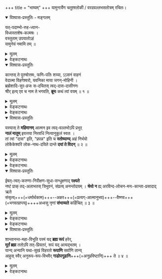 +++
title = "भाष्यम्"
+++
यामुनार्येण चतुश्श्लोकी / वरदवल्लभसतोत्रम् रचितः। 

<details open><summary>विश्वास-प्रस्तुतिः - मङ्गलम्</summary>

यत्-पदाम्भो-रुह-ध्यान-  
विध्वस्ताशेष-कल्मषः ।  
वस्तुताम् उपयातोऽहं  
यामुनेयं नमामि तम् ॥
</details>

<details><summary>मूलम्</summary>

यत्पदाम्भोरुहध्यानविध्वस्ताशेषकल्मषः ।  
वस्तुतामुपयातोऽहं यामुनेयं नमामि तम् ॥
</details>


<details><summary>वेङ्कटनाथः</summary>
॥ चतुश्श्लोकीभाष्यम् ॥

स्वशेषाशेषार्थो निरवधिकनिर्बाधमहिमा फलानां दाता यः फलमपि च शारीरकमितः ।  
श्रियं तत्सध्रीचीं तदुपसदनत्रासशमनीमभिष्टौति स्तुत्यामवितथमतिर्यामुनमुनिः ॥ १ ॥


अत्र समन्वयाविरोधसाधनफलविषयशारीरकचतुरध्यायीसमधिगतस्य भगवतः सर्वप्रकाराभिमतानुरूपसह(धर्मचारिणी)धर्मिणीविशिष्टतयाऽपि सर्वाधिकत्वं “कश्श्रीश्श्रियः (स्तोत्ररत्ने – १२)” इत्युक्तकैमुतिकन्यायकाकुगर्भया चतुश्श्लोक्या प्रकाशयन् प्रथमं श्रियः प्रतिपिपादयिषितानां विभूतिद्वयशेषित्वादीनां स्थापकमाह -
</details>


<details open><summary>विश्वास-प्रस्तुतिः</summary>

कान्तस् ते पुरुषोत्तमः, फणि-पतिः शय्या, ऽऽसनं वाहनं  
वेदात्मा विहगेश्वरो, यवनिका माया जगन्-मोहिनी ।  
ब्रह्मेशादि-सुर-व्रजः स-दयितस् त्वद्-दास-दासीगणः  
श्रीर् इत्य् एव च नाम ते भगवति, **ब्रूमः** कथं त्वां वयम् ॥ १ ॥
</details>

<details><summary>मूलम्</summary>

कान्तस्ते पुरुषोत्तमः फणिपतिः शय्याऽऽसनं वाहनं वेदात्मा विहगेश्वरो यवनिका माया जगन्मोहिनी ।  
ब्रह्मेशादिसुरव्रजः सदयितस्त्वद्दासदासीगणः श्रीरित्येव च नाम ते भगवति ब्रूमः कथं त्वां वयम् ॥ १ ॥
</details>


<details><summary>वेङ्कटनाथः</summary>

कान्तस्त इति । कान्तः - प्रियः, अनुरूपपतिरित्यर्थः । ते - सर्वमङ्गलास्पदत्वेन प्रमाणसिद्धायाः । एतत्पदद्वयाभिप्रेतं व्यञ्जितं गद्ये “देवदेवदिव्यमहिषीम् (शरणागतिगद्ये)” इति । “द्वाविमौ पुरुषौ लोके (गीता १५.१६)” इत्यादिभिस्स्वेनैव निरुक्तेन परत्वव्यञ्जकेन समाख्याविशेषेण लक्ष्मीकान्तं विशिनष्टि - पुरुषोत्तम इति । अत्र पञ्चम्यादिविभक्तित्रयेऽपि समासश्शब्दवित्समतः । अनेन हिरण्यगर्भादीनामपि भगवदपेक्षयाऽधमत्वव्यञ्जनात् तत्पत्नीभ्यः पुरुषोत्तमपत्न्या उत्तमत्वं सूचितम् । अवतारेऽपि ह्यसौ “नारीणामुत्तमा (रामायणे बाल. १.२७)” इत्युच्यते । एवमस्याः पतिसंबन्धेन प्रकर्ष उक्तः ।
अथ पत्युरिव विभूतिसंबन्धेनापि प्रकर्षं वदन् नित्यसूरिपरिबृढानामपि एतदुपकरणत्वमुदाहरति – फणिपतिः शय्येति । अत्र फणिपति-शब्देन सुरभिसुकुमारशीतलविशालोन्नतत्वादिरूपाः पर्यङ्कगुणा व्यज्यन्ते । तत्प्रभावश्च, “कल्पान्ते यस्य वक्त्रेभ्यो विषानलशिखोज्ज्वलः । सङ्कर्षणात्मको रुद्रो निष्क्रम्यात्ति जगत्त्रयम् ॥ स बिभ्रच्छेखरीभूतमशेषं क्षितिमण्डलम् । आस्ते पातालमूलस्थः शेषोऽशेषसुरार्चितः ॥ तस्य वीर्यं प्रभावं च स्वरूपं रूपमेव च । न हि वर्णयितुं शक्यं ज्ञातुं वा त्रिदशैरपि ॥ (वि. पु. २.५.१९-२१) इत्यादिषु प्रसिद्धः । स्तोत्रे च “तया सहासीनमनन्तभोगिनि (३९)” इत्यादौ । आसन-शब्द इह काकाक्षिन्यायादुभयतो योज्यः । उक्तं ह्याद्ये पुराणे तन्नामसहस्रे, “भोगप्रिया भोगवती भोगीन्द्रशयनासना (लक्ष्मीसहस्रनामस्तोत्रे १२० श्लो.)” इति, “अजिता कर्षणी नीतिर्गरुडा गरुडासना (लक्ष्मीसहस्रनामस्तोत्रे १०० श्लो.)” इति च ।
“वहेयं यज्ञं प्रविशेयं वेदान्” इति सौपर्णश्रुति (ऋग्वेदखिल-सौपर्णाध्याये ३०.१०) विवक्षितं वेदाभिमानिदेवताधिष्ठातृत्वमभिप्रेत्याह - वेदात्मा विहगेश्वर इति । वेदाधिष्ठातृतया वेदानामात्मा; यद्वा, तद्विशिष्टत्वेन तत्समानाधिकरणतया वेद आत्मा यस्येति विग्रहः । “सुपर्णोऽसि गरुत्मान् (तैत्तिरीयसंहिता ४-१-४२)” इत्यादिष्वप्यस्य वेदात्मत्वं ग्राह्यम् । एवं सर्ववेदाभिमानितया सर्वज्ञत्वमप्यस्य सूच्यते । बलादिगुणजातमपि अमृता(प)हरणादिषु प्रसिद्धम् । यद्यपि विहगेश्वर-शब्दः “सत्यः सुपर्णो गरुडस्तार्क्ष्यस्तु विहगेश्वरः” इति श्रीसात्वतादिषु प्राणादिपञ्चकाधिपतित्वेनावस्थितस्य गरुडस्य व्यूहविशेषमभिधत्ते, तथाप्यत्र विशेषकाभावाद्गरुत्मन्मात्रविषयः । फणिपतिविहगेश्वरयोरुपादानमिह मिथो विरुद्धजातीयैरप्यविरोधेन युगपत् सेव्यत्वं सूचयति । कैमुत्यादन्येषां नित्यानां मुक्तानामप्येतत्परिजनपरिच्छदभावेनावस्यानं ख्याप्यते, तेषामप्येतदाज्ञाकरत्वमुक्तं श्रीवकुण्ठगद्ये “शेषशेषाशनादिसर्वपरिजनम्” इत्यादिना । एवं सर्वस्या अपि नित्यविभूतेस्तच्छेषत्वं तात्पर्यतः प्रदर्शितम् ।
अथ लीलाविभूतौ अचिदंशस्य प्रथमं तच्छेषतामाह यवनिका माया जगन्मोहिनीति । अत्र यवनिका-शब्दाभिप्रेतं गद्ये “भगवत्स्वरूपतिरोधानकरीम् (शरणागतिगद्ये)” इति विवृतम् । एतद्ग्रन्थद्वयतात्पर्येण दिव्यदम्पत्योरनाश्रितापेक्षया त्रिगुणतिरस्करण्या तिरोधेयत्वं फलितम् । माया-शब्दोऽयम् “मायां तु प्रकृतिं विद्यात् (श्वेताश्वतरोपनिषत् ४-१०)” इति प्रकृतिविषयतया श्वेताश्वतरैरधीतः । स च विचित्रसृष्ट्युपकरणतया प्रकृतेराश्चर्यमयत्वं व्यञ्जयति । जगन्मोहिनीत्यनेन जीवपरमात्मादिषु विपरीतधीहेतुत्वं शब्दादिगुणपरिणतिशबलितस्वविषयभोग्यताबुद्धिजनकत्वं च विवक्षितम् ।
ईदृशप्रकृतिमोहितानां कर्मवश्यानां संर्वेषामपि विष्णुपत्नीशेषत्वमुत्कृष्टमुखेन कैमुत्यन्यायादुपलक्षयति – ब्रह्मेशादिसुरव्रजः सदयितस्त्वद्दासदासीगण इति । प्रकर्षनिदर्शनादीश्वरत्वशङ्कास्पदयोः “एतौ द्वौ विबुधश्रेष्ठौ (भार. शान्ति. ३५०-१०)” इत्याद्युक्तयोर्ब्रह्मेशयोरप्यग्नीन्द्रादिभिरैकराश्यसूचनाय व्ररजगण-शब्दौ । सदयित इत्युपादानेऽप्यौचित्यात् दासी-शब्दस्तत्पत्न्यंशेऽन्वेतव्यः ।
उक्तार्थे श्रुत्यादीनि प्रमाणानि तिष्ठन्तु, असाधारणसमाख्यैवालमिति ख्यापयति - श्रीरित्येव च नाम त इति । “श्रयन्तीं श्रीयमाणां च शृण्वतीं शृणतीमपि (अहिर्बुधन्यसंहिता २१.८)” “शृणाति निखिलं दोषं शॄणाति च गुणैर्जगत् । श्रीयते चाखिलैर्नित्यं श्रयते च परं पदम् ॥ (अहि. सं. ५१.६२)” इत्यादिनिरुक्तिरिहाभिप्रेता । “निस्सङ्कल्पा निराश्रया (लक्ष्मीसहस्रनामस्तोत्रे १८ श्लो.)” इति नाम तु “श्रयते च परं पदम्” इत्याद्यविरोधेन नेयम् “अकलङ्काऽमृताधारा (लक्ष्मीसहस्रनामस्तोत्रे १७ श्लो.)” इति पूर्वोक्तानुसाराच्च । अमृतो हि परमात्मा, तदाधारा चेयम् । अत एव हि सोऽपि श्रीनिवासः, श्रीधर इति च समाख्यायते । उक्तं च श्रीसात्वते - “यतोऽहमाश्रयश्चास्या मूर्तिर्मम तदात्मिका” इति । यन्निवेशात् सर्वत्र प्राशस्त्यधीः, सैव हि ते समाख्येत्येवकाराभिप्रायः । निर्दोषमङ्गलगुणाकरत्वज्ञापनाय भगवतीत्युक्तिः । ईदृशातिशयशालिन्याः श्रियो यथावत् स्तोतुमशक्यतामाह - ब्रूमः कथं त्वामिति ॥ त्वाम् - उक्तप्रक्रियया विष्णुपत्नीत्वेन तदितरसर्वशेषित्वेन तदुचितनामधेयादियोगेन च प्रसिद्धाम् “न ते वर्णयितुं शक्ता गुणान् जिह्वाऽपि वेधसः (वि. पु. १.९.१३३)” इति चतुर्मुखेनापि स्तोतुमशक्यतयोक्तां चेति भावः । वयं - परिमितज्ञानशक्तयः । “ब्रह्माद्यास्सकला देवा मुनयश्च तपोधनाः । त्वां स्तोतुमपि नेशानास्त्वत्प्रसादलवं विना ॥” इति वचनानुसारेण ब्रह्मादीनां स्वस्य चात्राविशेषव्यञ्जनाय बहुवचनम् । कथं ब्रूमः – कार्त्स्न्येन त्वद्वर्णनमशक्यं, परिच्छिद्य वर्णनं त्वनुचितमिति भावः ।
ये पुनराहुः - श्रीर्नाम भगवतः सर्वकर्तुरधिष्ठेया प्रकृतिरिति, ये च तस्य सत्ताऽहन्ताप्रभाशक्तिविद्येच्छाभोक्तृतादिरूपेयम्, शास्त्रेषु तथातथा व्यपदेशदर्शनादित्याहुः; तेषां तत्रतत्रैव शास्त्रे निर्बाधेन चेतनत्वव्यपदेशेन निरासः । अत्राप्ययमर्थः ते त्वामिति युष्मच्छब्देन, संबोधनेन च श्रियश्चेतनत्वमुपस्थापयता सूचितः । सत्तादिशब्दास्त्वस्यां भगवदन्तरङ्गविशेषणत्वाद्यभिप्रायाः । प्रकृतेरन्यत्वं तु ते यवनिकेत्यनेनापि दर्शितम् । न चास्याः प्रकृतिशब्दोपात्ततामात्रेण त्रिगुणद्रव्यतादात्म्यम्, “वासुदेवः परा प्रकृतिः (पाञ्चरात्राधिकरणभाष्ये)”, “प्रकृतिश्च प्रतिज्ञादृष्टान्तानुपरोधात् (ब्र. सू. १.४.२३)” इत्युक्ते भगवत्यपि प्रसङ्गात् । “जगदुत्पादिका शक्तिस्तव प्रकृतिरिष्यते । सैव नामसहस्रैस्तु लक्ष्मीः श्रीरिति कीर्त्यते ॥”, “मूलप्रकृतिरीशानी (लक्ष्मीसहस्रनामस्तोत्रे ६६ श्लो.)”, “प्रकृतेः पुरुषाच्चान्यस्तृतीयो नैव विद्यते” इत्यादीनि ब्रह्मवचनान्यपि लक्ष्मीनारायणयोः प्रकृतिपुरुषरूपविभक्तविभूतिविशेषाभि(मानित्वाभि)प्रायाणि । रहस्याम्नाये तु प्रकृतौ लक्ष्म्यां च विद्याशब्दः प्रयुक्त इत्येतावताऽपि न तयोस्स्वरूपैक्यम् । तत्र हि सत्त्वोन्मेषमुखेन विद्याहेतुतया प्रकृतौ विद्याशब्दः, लक्ष्म्यां तु विद्याप्रवर्तकत्वादिति विशेषः । ये तु सत्तादिविशिष्टो भगवानेव श्रीरिति वा, श्री(स्त्री)रूपनित्यविग्रहान्तरविशिष्टः स एवेयमिति वा, दैत्यमोहनभूमिकापरिग्रहन्यायेन स्वयमेव भोगार्थं परिगृहीतकादाचित्ककान्ताविग्रहः स एव श्रीरिति वा वदन्ति; तेऽपि तद्विषयनिर्बाधनित्यभिन्नचेतनत्वव्यपदेशकैस्तैस्तैरेव शास्त्रैः निराकृताः । “ह्रीश्च ते लक्ष्मीश्च पत्न्यौ (उत्तरनारायणानुवाके)” इति श्रुतिश्च पत्युः पत्न्याश्च स्वरूपभेदं स्वरसतो दर्शयति । न चात्रानन्यथासिद्धं बाधकमस्ति । इदमप्यत्र कान्तस्ते इति व्यधिकरणनिर्देशेन व्यञ्जितम् ।
ये च मन्यन्ते - भगवत एव स्वरूपैकदेशः पृथगहन्तया परस्परभोक्तृत्वाय सर्वदा परिगृहीतस्त्रीरूपः श्रीशब्दार्थः; तेन भेदाभेदव्यपदेशयोश्चेतनत्वस्य चाविरोध इति; तेऽपि ब्रह्मणः स्वरूपतो निरवयवत्वं प्रतिपादयद्भिः प्रमाणैर्निरस्ताः । “नरनारीमयो हरिः” इति ब्राह्मपुराणवचनेन तु हरेर्नारीमयत्वव्यपदेशः “ज्योत्स्नेव हिमदीधितेः (सन. सं.)” इति तत्रत्यदृष्टान्तानुसारेण प्रभाश्रयस्य प्रभामयत्वव्यपदेशवत् स्वरूपभेदाविरोधेन निर्वाह्यः ।
एतेन बीजादेरङ्कुरोपादानांशवद्विश्वोपादानस्य ब्रह्मणः कार्योपयुक्तस्वरूपैकदेश एव स्वभावतो वा परिणतिशक्त्या वा, उपाधिभेदेन वा भिन्नाहन्ताश्रयः श्रीरिति व्यपदिश्यत इति पक्षोऽपि प्रतिक्षिप्तः; ब्रह्मणः स्वरूपपरिणामादेश्च शारीरके निरस्तत्वात् ।
उपहितांशभेदपक्षस्तु विग्रहाद्युपाधौ सञ्चरति निरवयवे ब्रह्मस्वरूपे सरिज्जलादौ घटादिनेवोपाधिना कस्यचिदंशस्यान्यत्राकर्षणायोगात्, घटाकाशन्यायेन पूर्वपूर्वोपहितांशपरित्यागे तु तत्तदंशरूपस्य भोक्तुरभावादुत्तरोत्तरोपहितांशानां पूर्वपूर्वांशानुभूतभोगप्रतिसन्धानानुपपत्तेः भोक्तृसन्तत्येकतामात्रेण प्रतिसन्धाने सौगतमतोन्मज्जनेन स्थिरात्मपरित्यागप्रसङ्गाच्चात्यन्तानुपपन्नः ।
अवतारपरिणामोपाधिभिन्नांशवादिनो लक्ष्म्यादेर्नित्यदेहादिप्रमाणैश्च निरासिरे । एतदपि सर्वमत्र व्यधिकरणप्रयोगेनैव सूचितम् । “कीर्तिश्श्रीर्वाक्च नारीणाम् (गीता १०.३४)” इत्यादिसमानाधिकरणप्रयोगश्च पूर्वापरवत्स्वरूपभेदेऽपि संबन्धविशेषनिबन्धनः । “विष्णोश्श्रीरनपायिनी (वि. पु. १.८.१७) इत्यादिभिर्व्यधिकरणप्रयोगैश्च भेदस्सिद्धः ।
तर्ह्यग्र्यप्रायन्यायात् सहपठितनार्यन्तरवत् कर्मवश्यत्वं स्यात्, न स्यात्, वचनविरोधे न्यायस्यानवकाशात् । न चेदेवम् “आदित्यानामहं विष्णुः (गीता १०.२१)”, “वृष्णीनां वासुदेवोऽस्मि (गीता १०.३७)”, “अनन्तश्चास्मि नागानां वैनतेयश्च पक्षिणाम् (गीता १०-३०)” इत्यत्र कुतस्तथात्वनिस्तारः? निर्धारणादिति चेन्न । साजात्येऽपि वैषम्यमात्रेण तदुपपत्तेः । ईश्वरत्वानीश्वरत्वकर्मवश्यत्वाकर्मवश्यत्वादौ तु प्रमाणान्तरमेव शरणमिति । इदं चास्याः कर्मवश्यवैजात्यमिह ब्रह्मादिभ्योऽप्यधिकत्वोक्त्या प्रकाशितम् ।
नन्वर्धलक्ष्मीकविग्रहयोगः श्रीपतेः श्रियश्च विग्रहैक्यं स्वरूपैक्यं भेदाभेदं वा सूचयति । उक्तञ्च श्रीविष्णुवैभवाधिकारे – “त्वं यादृशोऽसि कमलामपि तादृशीं ते दारान् वदन्ति युवयोर्न तु भेदगन्धः । मायाविभक्तयुवतीतनुमेकमेव त्वां मातरं च पितरं च युवानमाहुः ॥” इति । तन्न; उभयेच्छया विग्रहमात्रस्यैकीकरणसंभवेनान्यथाप्युपपन्नतया विग्रहैक्यस्य श्रुत्यादिविरुद्धस्वरूपैक्यादिकल्पकत्वायोगात् । तथाप्येकेनैव परमात्मना यथाकथञ्चित् सर्वनिर्वाहे किमत्रात्मभेदस्वीकारेणेति चेन्न, कॢप्तौ वक्तव्यस्य श्रुतौ वक्तुमयुक्तत्वात् । उक्ता च श्रुतिः प्रागेव । तदनुगुणं च श्रीविष्णुस्मृतौ (९९.६) भूमिवाक्यम् “आक्रम्य सर्वां तु यथा त्रिलोकीं तिष्ठत्ययं देववरोऽसिताक्षि । तथा स्थिता त्वं वरदे तथापि” इत्यादिकम् । “नानयोर्विद्यते परम् (वि. पु. १.८.३५)” इत्यादिभिः पुराणवचनैः, “एकतत्त्वमिवोदितौ (अहिर्बुध्न्यसंहिता ३.२६)” इत्यादिभगवच्छास्त्रवचनैश्च स्वरूपैक्यमनयोरपास्तम् । लाघवतन्मात्रावलम्बने तु सर्वेषामप्यात्मनामैक्यं प्रसजेत् ।

आत्मभेदमनिच्छन्तो भाष्यादिषु निराकृताः । दिव्ययोस्त्विह दम्पत्योः मिथो भेदः प्रसाधितः ॥ २ ॥
सर्वेषामात्मनां यैस्तु भिन्नाभिन्नत्वमिष्यते । लक्ष्मीनारायणैक्योक्तिः तेषां, सद्भिरुपेक्ष्यते ॥ ३ ॥
यत्र क्वचिदभेदोक्तिर्यद्याप्तवचने भवेत् । “रामसुग्रीवयोरैक्यम् (रामा. सु. ३५.५१) इत्यादिवदिहास्तु सा ॥ ४ ॥
अत्र निर्विशेषचिन्मात्रब्रह्मस्वरूपतिरोधानानकरी मिथ्याभूता मायैव कल्पितरूपविशेषोपश्लिष्टब्रह्मप्रतिच्छदवती लक्ष्मीरित्युच्यते इति पक्षोऽपि तादृशब्रह्मतत्तिरोधानादिनिरासादेव निर्धूतः । इदमप्यत्र मायायाः प्रस्तुतदम्पतिव्यतिरिक्तजगन्मोहनत्वोक्त्या प्रख्यापितम् ।
ननु यवनिका बहिरन्तस्स्थितयोः दृष्टिप्रसरनिरोधेन मिथोऽवलोकनविरोधिनी लोके दृष्टा । अतः श्रियोऽपि यवनिका तथा स्यात् । मैवम्, तदधीनसर्वव्यापारया मायया तस्याः सर्वविषयसहजदृष्टिनिरोधायोगात् । क्षेत्रज्ञानामपि भगवन्मायया धीसङ्कोचस्य दुष्कृतोपाधिकत्वात् अकर्मवश्येषु नित्यमुक्तेश्वरेषु तत्प्रसङ्गाभावादिति ।
अस्तु तर्हि कर्मवश्यतादात्म्यात् कर्मफलान्वयः, ब्रह्मादीनां कर्मवश्यत्वं तावत् “युगकोटिसहस्राणि विष्णुमाराध्य पद्मभूः । पुनस्त्रैलोक्यधातृत्वं प्राप्तवानिति शुश्रुम ॥ (इतिहाससमुच्चये १३.८)” इत्यादिभिः प्रसिद्धम् । किं पुनस्तत्पत्नीनाम् । ताभिश्च तादात्म्यमस्यास्तत्रतत्र विशेषतस्तत्तत्सामानाधिकरण्येन व्यज्यते । गायत्रीकल्पेषु च सन्ध्यात्रये वर्णवाहनादिविशेषितं रूपत्रयमेकस्या एव देवतायाः प्रतिपाद्यते । उक्तं च कैश्चिल्लक्ष्मीस्तोत्रे -“गीर्देवतेति गरुडध्वजवल्लभेति” इत्यादिभिः । अतः कर्मवश्यतादात्म्याद् यवनिकारूपितमायातिरोहितज्ञानत्वमस्या उपपद्यत इति । तदसत् । विशेषतः सामानाधिकरण्यस्य “यद्यद्विभूतिमत् सत्त्वम् (गीता १०.४१)” इत्युक्तेन विभूत्यध्यायन्यायेन निर्वाहात् । तापनीयोपनिषदि, घृतसूक्ते च लक्ष्म्यास्तेते शब्दा अपि निरुक्तिविशेषैस्तत्तद्विभूतियोगेन वा नेतव्याः । गायत्रीकल्पानां तु लक्ष्मीविभूतिभूताया एव गायत्र्याख्यायाः देवतायाः सन्ध्याभेदेन वैष्णव्यादिसमाख्यानुगुणवाहनरूपादिपरिग्रहशक्त्या माहात्म्यवर्णने तात्पर्यं तत्र तत्र व्यक्तम् । तादृशाश्च वाहनादयोऽन्ये स्युः । न हि सारूप्यमात्रोग त एवैत इति निश्चयः, अनेकेषामेकजातीयवाहनादिदर्शनात् ।
द्रुहिणादिषु केषांचिदीश्वरव्यक्तिताभ्रमात् । तत्पत्नीष्वपि लक्ष्म्यंशवादः श्रुत्यादिबाधितः ॥ ५ ॥
एतदभिप्रायेण ह्यत्रोक्तम् - सदयितस्त्वद्दासदासीगण इति ।
अस्त्वेवं, तथापि स्त्र्यंशमात्रापेक्षयैव श्रियो विभूतिमत्त्वमस्तु, ब्राह्मवैष्णवादिपुराणेषु तथा दर्शनात् । अतः श्रीमत एव सर्वविभूतिशेषित्ममिति । अत्र ब्रूमः - “दासभूताः स्वतस्सर्वे ह्यात्मानः परमात्मनः (अहर्बुध्न्यसंहितायां मन्त्रराजपदस्तोत्रे १२ श्लो.)” इत्यादिभिः सर्वेषामात्मनां परमात्मदासत्वसिद्धेः “जायापत्योर्न विभागः (आप. धर्म. २.६.१५.१६)” इति न्यायात् पतिदासानां पत्नीदासत्वमवर्जनीयम् । नन्वेवं पत्न्या अपि पहिदासत्वे सहि, तां प्रति (पति)दासानां दासत्वमयुक्तं स्यात् । तन्न, लोके वेदे वा क्वचिदपि पत्न्याः पतिं प्रति दासत्वाभावात् । अत एता हि “यदा यदा हि कौसल्या दासीवच्च सखीव च (रामा. अयो. १२.६८)” इति दृष्टान्ततयोच्यते । “अहं शिष्या च दासी च भक्ता च तव माधव” इति (वाराहे) भूमिवचनमप्युपचारतो नेयम् । यद्यपि पत्नीनां पतिदासत्वं, तथाऽपि पतिदासान्तराणां तद्दासत्वमपि यथालोकं युज्यते । अस्ति च सर्वेषां भगवद्दासत्वेऽपि तत्तदुपाधिभिः मिथो दासत्वम् । इह त्वेकयैवेच्छया विभूतिद्वयस्य नित्यमुभयार्थतयोपात्तत्वाद् देवताद्वन्द्वहविर्न्यायेन ब्रह्मादीनामुभयशेषत्वं युक्तमेव । गद्यादिषु विभूतिमध्ये तस्याः पाठोऽपि पत्यपेक्षया पारार्थ्यमात्रसाम्यादुपपन्नः । आत्मान्तराणां सर्वेषां लक्ष्मीतत्पतिदासताम् । ‘मकारस्तु तयोर्दास’ इति केचिदधीयते ॥ ६ ॥
एवं सति भगवत्पत्न्यन्तरापेक्षया ब्रह्मादीनां दासत्वं भवतु वा मा वा, उक्तं तावदुपपन्नम् । अतः “पुन्नामा भगवान् हरिः । स्त्रीनाम्नी लक्ष्मीर्मैत्रेय (वि. पु. १.८.३५)”, “यो यो जगति पुम्भावः स विष्णुरिति निश्चयः । यो यस्तु नारीभावः स्यात् तत्र लक्ष्मीर्व्यवस्थिता ॥ (सनत्कुमारसंहिता) इत्याद्युक्तो विभूतिविभागस्तु लौकिकदम्पत्योर्यथोचितविनियोगानुगुणभूषणादिविभागवन्नित्येच्छानियमितविशेषाभिमानार्थ इत्यभिप्रायेण फणिपत्यादीनामप्यत्र लक्ष्मीशेषत्वोक्तिरिति ।
केचित्तु नानाविधवादिविप्रतिपत्तिमोहिताः सर्वथा दुर्निरूपं लक्ष्मीतत्त्वमिति मन्यन्ते । तेऽप्येवमिह निरूपणेन निर्धूताः । किञ्च सदसदनिर्वचनीयत्वादिरूपदुर्निरूपत्वं तत्तन्मतनिरासादेव निरस्तम् । येनकेनचिदाकारेण दुर्निरूपत्वं तु सर्वत्रापि संभवति, उपयुक्तांशनिरूपणस्यापि संप्रतिपन्नसाम्यान्नात्र विशेष इति ॥ १ ॥
</details>



<details><summary>वेङ्कटनाथः</summary>

1.2	अथ “कथं ब्रूम” इति स्तुत्यारम्भाक्षेपहेतुतयोदाहृतं स्तोतव्यगतमुत्कर्षं मुखान्तरण दृढीकुर्वन्नेव तदुपश्लिष्टं सौलभ्यविशेष(गुण)मनुसन्धाय स्तोतृगतदयनीयदशानिरूपणेन हेतुना स्तुत्यारम्भं समाधत्ते –
</details>


<details open><summary>विश्वास-प्रस्तुतिः</summary>

यस्यास् ते **महिमानम्** आत्मन इव त्वद्-वल्लभोऽपि प्रभुर्  
**नालं मातुम्** इयत्तया निरवधिं नित्यानुकूलं स्वतः ।  
तां त्वां "दास" इति, "प्रपन्न" इति च **स्तोष्याम्य्** अहं निर्भयो  
लोकैकेश्वरि लोक-नाथ-दयिते दान्ते **दयां ते विदन्** ॥ २ ॥
</details>

<details><summary>मूलम्</summary>

यस्यास्ते महिमानमात्मन इव त्वद्वल्लभोऽपि प्रभुर्नालं मातुमियत्तया निरवधिं नित्यानुकूलं स्वतः ।  
तां त्वां दास इति प्रपन्न इति च स्तोष्याम्यहं निर्भयो लोकैकेश्वरि लोकनाथदयिते दान्ते दयां ते विदन् ॥ २ ॥
</details>


<details><summary>वेङ्कटनाथः</summary>

यस्या इति । यस्या इत्येतावता पर्याप्तेऽप्यत्र त इत्यधिकोपादानं धर्मिग्राहकमानसिद्धासाधारणविशेषद्योतनार्थम् । महिमानं विभूतिद्वयशेषित्वरूपं निरतिशयानुकूलगुणयोगरूपं च । आत्मन इव - स्वस्येव । त्वद्वल्लभः - त्वत्प्रियतमः । प्रभुः - सर्वविषयज्ञानशक्त्यादिमान् । प्रभुरपीत्यन्वयः । अपिरनुक्तसमुच्चयार्थो वा, त्वं च त्वद्वल्लभश्चेत्यर्थः ॥ नालं मातुमियत्तया परिच्छिद्यानुसंधातुमसमर्थः । सर्वशक्तेः क्वचित् कथमसामर्थ्यम्? इत्यत्राह - निरवधिमिति । विषयस्यापरिच्छिन्नत्वात् तत्र सर्वज्ञस्य सर्वशक्तेरपि परिच्छिन्नत्वज्ञानाभावो न दोष इति भावः । यथोक्तं श्रीवत्साङ्कमिश्रैः - “देवि त्वन्महिमावधिर्न हरिणा नापि त्वया ज्ञायते यद्यप्येवमथापि नैव युवयोस्सर्वज्ञता हीयते (श्रीस्तवे १० श्लो.)” इति । ईदृशश्च महिमा वेदार्थसङ्ग्रहेऽप्युक्तः - “अनवधिकमहिमा महिषी” इति । विवृतश्च गद्यारम्भे “भगवन्नारायणे”त्यादिना । श्रद्धासूक्तमेधासूक्तादितिसूक्तवाक्सूक्तादिष्वेतद्विभूतिविशेषप्रतिपादकेषु, विशेषतः श्रीसूक्ते च विचित्रा एतन्महिमानस्तत्तद्भाष्यकारैः प्रपञ्चिताः प्रतिपत्तव्याः । अस्या महिम्नः प्राप्यान्तर्भावज्ञापनाय नित्यनिरुपाधिकानुकूलत्वमाह - नित्यानुकूलं स्वत इति । तां - सर्वज्ञसाक्षिकतादृशमहिमानम् । त्वां महत्त्वसङ्गतसौलभ्यगुणयोगात् मदीयस्तोत्रश्रवणकौतुकेनाभिमुखीभूताम् । दास इति प्रपन्न इति च - प्रतिबुद्धदासभावत्वात्, प्रपन्नत्वाच्चेति (अर्थः) भावः । उभयमिदं सम्भूय “प्रेष्यस्य क्षमितव्यं मे (रामा. किष्कि. ३६.११)” इत्यादिन्यायेन निर्भयत्वे हेतुः ।
पृथुगद्यमुखेऽस्माभिः श्रीप्रपत्तिरियं सताम् । श्रीपतौ स्थितमैकान्त्यं न विहन्तीति साधितम् ॥७॥
स्तोष्याम्यहं निर्भयः – अनाद्युपचितापराधस्त्वन्महिमस्तोत्रानुगुणज्ञानशक्तिरहितश्चाहं नित्यसूरिभिः निगमैश्च कार्त्स्न्येन स्तोतुमशक्यां त्वां प्रतिबुद्धदास्यप्रपन्नत्वव्याजेन निर्भयः स्तेष्यामीत्युक्तं भवति । एवं स्तोत्राक्षेपतत्समाधानव्याजेन प्रवृत्तमपि श्लोकद्वयमिदं प्रकृष्टस्तुतिरूपमेव । त्वत्प्रपन्नस्य मे न कुतश्चिदप्यनीश्वराद्भयमित्यभिप्रायेणाह - लोकैकेश्वरीति । लोकैकेश्वरः – प्रमाणसिद्धानां सर्वेषामद्वितीय ईश्वरः । ईश्वर-शब्दश्चात्रान्तर्नीतशेषित्वं नियन्तृत्वमभिप्रैति । “पतिं विश्वस्य (तै. ना.)” इति विश्वशेषित्वेन निर्दिष्टस्य शेष्यन्तरनिवृत्तिविवक्षायाम्, “आत्मेश्वरम्” इति निर्देशात् । “यो लोकत्रयमाविश्य बिभर्त्यव्यय ईश्वरः (गीता १५.१७)” इत्यस्यार्थश्चैवं संगृहीतः - “व्यापनाद्भरणात् स्वाम्यादन्यः पञ्चदशोदितः (गीतार्थसंग्रहे १९)” इति । तत्र च भाष्यम् – (गीताभाष्ये १६.१) “व्यापनभरणस्वाम्यैरर्थान्तरतया” इति । ईदृशेश्वरपत्नीत्वादिह लोकैकेश्वरीत्युक्तम् । एतेन “पुंप्रधानेश्वरेश्वरी (लक्ष्मीसहस्रनामस्तोत्रे १ श्लो.)” इति समाख्याऽपि गतार्था । त्वत्प्रसादे सति सर्वेश्वरादपि मे भयं नास्तीत्याह - लोकनाथदयित इति । दयिता-शब्द इह वल्लभात्वाभिप्रायः । सर्वभयाभयहेतुभूतः सर्वेश्वरोऽपि त्वदभिमतं नातिक्रामतीति भावः । अनेन संबुद्धिद्वयेन स्तुतिविषयत्वौचित्यातिशयोऽपि सूचितः । ईदृशीं त्वामाश्रितस्य मे त्वत्तोऽपि भयं नास्तीत्याह – दान्ते दयां ते विदन् इति । प्रतिबुद्धदास्यः कृपोत्तम्भकदीनावस्थापन्नः आज्ञातिलङ्घनाद्विरताभिसन्धिः प्रपन्न इह दान्त-शब्दाभिप्रेतः । मातृत्वप्रयुक्तवात्सल्यातिशयवत्यास्ते दान्ते पुरुषे भगवत्कारुण्यादप्यतिशयितां दयां जानन्नहमेवं प्रपन्नत्वान्निर्भय इत्यन्वयार्थः । प्रश्रितमात्रपरो वाऽत्र दान्त-शब्दः । तावन्मात्रेऽपि हि तस्या विशेषाभिमानः तयैवोक्तः (म. ल. संहिता) “धर्मनित्ये महाबुद्धौ ब्रह्मण्ये सत्यवादिनि । प्रश्रिते दानशीले च सदैव निवसाम्यहम् ॥” इति । एवंविधश्च दयाविशेषः “करुणा(स्रा)ग्रानतमुखी (लक्ष्मीसहस्रनामस्तोत्रे १४ श्लो.)” इत्यस्याः समाख्ययैव ख्यापितः । अष्टोत्तरसहस्र(शत?)नामसु च पठ्यते - “करुणां वेदमातरम्” इति । करुणाप्रचुरतयाऽसौ करुणात्वोक्तिः ।
पारम्यापह्नवः पत्यौ बाह्यानां मानवाधितः । इति ख्यापयितुं श्रीशं श्रीदृष्टान्तमिहाब्रवीत् ॥८॥
अथ स्यात् “आनीदवातँ स्वधया तदेकम् (तै. ब्रा. २.८.९)” इति प्रलयदशायां स्वधाशब्दवाच्यया कयाचित् परस्य ब्रह्मणोऽननं श्रूयते । सा चात्र “स्वधा त्वं लोकपावनी (वि. पु. १.९.१०९)” इति पुराणोक्तेः, महाभारते च श्रीवासवसंवादे “अहं स्वाहा स्वधा चैव” इति स्वयमेवोक्तत्वादौचित्याच्च लक्ष्मीरेव । अतस्तदधीनप्राणनत्वं ब्रह्मण इति । तन्न । स्वाधीनसर्वसत्ताकस्य तस्यान्याधीनप्राणनत्वासंभवात् । स्वधाशब्दस्य चात्र प्रयोगदर्शनमात्रेण लक्ष्मीविषयत्वकल्पनादपि स्वस्मिन् धीयत इति व्युत्पत्त्या स्वसत्ताविषयत्वस्य कल्पयितुं युक्तत्वात् । स्वकीयं विश्वधारणसामर्थ्यमेव वा स्वधा । तथा श्रेष्ठश्चेत्यत्र भाष्यम् – (२.४.७) “ ‘आनीदवातम् (ऋक्. ८.१०.१२९.२)’ इति तु न जैवं श्रेष्ठं प्राणनमभिप्रेत्योच्यते । अपि तु परस्य ब्रह्मण एकस्यैव विद्यमानत्वमुच्यते” इति । अत्रानन्याधीनसत्ताकत्वमेव ह्यभिप्रेतम् । अस्तु वा “स्वधये”ति पदं लक्ष्मीविषयम् । तथाऽपि सहयोगविवक्षैवात्र युक्ता । यथा महाभारते – (मोक्ष. ३४७.७२) “कृत्वा मत्स्थानि भूतानि चराणि स्थावराणि च । एकाकी विद्यया सार्धं विहरिष्ये द्विजोत्तम ॥” इति । ननु “ततो भूयो जगत्सृष्टिं करिष्यामीह विद्यया (भार. मोक्ष. ३४७.७३)” इति वाक्यशेषेणौचित्यात् तत्र विद्याशब्दः प्रकृतिविषयः स्यात् । भवत्वेवम् । तथाऽपि प्रस्तुतमहोक्तिमात्रसंभवोदाहरणमिदं युज्यत एव । यद्वा “तेनयं स च धर्मात्मा मुहूर्तमपि जीवति (राम. सु. १५.२५)” इतिवत् स्वधया आनीदिति प्रेमपारतन्त्र्ये तात्पर्यम् ।
अथ स्यात् “मेधा श्रद्धा सरस्वती (वि. पु. १.९.११९)”, “अहं श्रद्धा च मेधा च” (वराहे) इति स्मृत्युपबृंहितया “श्रद्धया देवो देवत्वमश्नुते (काठके ३.३.११)” इति श्रुत्या पत्न्यधीनोत्कर्षत्वं परस्य देवस्य प्रतीयते इति । तदपि न चोद्यम् । स्वतस्सिद्धातिशयस्य भास्करस्य प्रभान्वयेनेव “श्रियः श्रीश्च भवेत् (रामा.)” इत्युक्तस्य भगवतः स्वपत्न्याऽप्यतिशयान्तरे दोषाभावात् । “अभिरूप एवाभरणेनापि द्योतमानत्वमश्नुत इत्यादिष्विवायोगव्यवच्छेदमात्रेणाप्यर्थोपपत्तौ बहुप्रमाणविरुद्धस्यान्ययोगव्यवछेदस्य कल्पयितुमयुक्तत्वात् । देवत्वं च निष्कृष्यमाणं देवनसंबन्ध एव, “कृत्तद्धितसमासेषु संबन्धाभिधानं त्वतलौ (कैयटे ५.१.११९)” इति शाब्दोक्तेः । तच्च देवनं विहरणादिरूपं स्ववल्लभासहितस्यैव परस्य देवस्य भवतीति सुस्थोऽयं पन्थाः । आहुश्च “यस्या वीक्ष्य मुखम् (श्रीस्तवे १ श्लो.)”, “अङ्गीकारिभिरालोकैः (श्रीगुणरत्नकोशे १ श्लो.)”, “क्रीडसि श्रीसमक्षम् (श्रीरङ्गराजस्तवे २.४४)” इत्यादि ।
एवमाप्तप्रणीतान्यन्यान्यपि कानिचित् स्तुतिवाक्यानि प्रमाणानां स्ववाक्यान्तराणां चाविरोधेन स्थाप्यानि । यानि च ब्राह्मे पुराणे “सर्वातिशायिनी प्रीतिः (लक्ष्मीसहस्रनामस्तोत्रे १२३ श्लो.)”, “सर्वोत्कृष्टा सर्वमयी (१२२)”, “अनौपम्या निर्विकल्पा (१७)” इत्यादीनि लक्ष्मीनामानि, तान्यपि “न तत्समश्चाभ्यधिकश्च दृश्यते (श्वे. उ. ६.८)”, “यस्मात्परं नापरमस्ति किञ्चित् (मुण्डके १.७.१)”, “तमीश्वराणां परमं महेश्वरम् (श्वे. ६.७)”, “क्षरात्मानावीशते देव एकः (श्वे. १.१०)”, “एक इद्राजा जगतो बभूव (तै. सं. ४.१.८)”, “शास्ता चराचरस्यैकः”, “एकः शास्ता न द्वितीयोऽस्ति शास्ता (कश्चित्) (भार. आश्व. २.७.१)”, “शास्ता विष्णुरशेषस्य” इत्यादिप्रमाणगणानुसारेण भगवद्व्यतिरिक्तसर्वापेक्षया तन्महिष्याः प्रकर्षं विवक्षन्ति । तथा सति “शक्तिचक्रस्य नायिका (सन. सं)” इति तत्रत्योक्तिरपि संगच्छते । शक्तिशब्दोऽपि ह्यत्र विहाराख्यकार्योपयुक्तविशेषणत्वाभिप्रायः पत्नीविषय एव ।
अत्यन्तसाम्यमप्यस्यां दृष्टान्तस्वरसागतम् । स्थाप्यं नियतनिर्बाधपत्नीत्वाद्यविरोधतः ॥९॥
अत्र “तस्य शक्तिद्वयं तादृगमिश्रं भिन्नलक्षणम्” इति सात्वतोक्तं देव्यास्तादृक्त्वमपि श्रुतिस्मृतिपूर्वापरादिप्रसिद्धपत्नीत्वाद्यनुगुणं योज्यम् । किञ्च, यथा मुक्तस्य भगवता परमसाम्ये श्रुतिस्मृत्यादिसिद्धेऽपि “जगद्व्यापारवर्जम् (४.४.१७)” इति लक्षणभूतैराकारैर्वैषम्यं स्थाप्यते, तथेहापि भवति । “भिन्नलक्षणमिति च तत्रैवोक्तम् । आहुश्च “पितेव त्वत्प्रेयान्” इत्यारभ्य “माता तदसि नः” इति । एवमनभ्युपगमे तां पुरस्कृत्य भगवदभिगमनमपि तत्रतत्रोक्तं दुश्शकं स्यात् ।
अस्ति कर्मार्हफलदे पत्यौ कृत्यद्वयं श्रियः । निग्रहाद्वारणं काले सन्धुक्षणमनुग्रहे ॥१०॥
उक्तं च श्रीविष्णुचित्तैः गद्यव्याख्यानारम्भे “मातृत्वैकरूपां श्रियं प्रपद्यते । माता हि हितादपि पुत्रस्य प्रियमेव पश्यति, पिता उभयं पश्यति; अतो दण्डधरत्वहीनतैवावलम्बनमस्यां दशायामासीत्” इति । अत्र वरदगुरूपदेशानुसारिभिः व्यासार्यैश्चोक्तम् “प्रतापोष्मलपितृत्वदुरासदभगवत्समाश्रयणसिद्धये पुरुषकारानुप्रविष्टवात्सल्यनिर्भरलक्ष्मीसमाश्रयणं श्रीमच्छब्दविवरणमुखेनाभिधीयते” इति । नन्वस्या दण्डधरत्वाभावे “दैत्यदानवमर्दिनी (लक्ष्मीसहस्रनामस्तोत्रे ८ श्लो.)” इत्यादिनामानि न घटेरन्; मैवम्; “सीतायास्तेजसा दग्धां रामकोपप्रपीडिताम् (रामा.सुन्द. ५.५१.२६)” इत्यादिष्विव कोपस्य पतिसंश्रयत्वेऽप्यस्यास्तदनुमतिमहिम्नाऽपि दैत्यनिरासादिसिद्धेः । स्वासाधारणविभूतिविशेषद्वारा वा तदुपपत्तिः । तदभिप्रायेण हि पुराणेषु “सौम्यासौम्यैर्जगद्रूपैः (वि.पु. १.९.१२१)” इत्याद्युच्यते ।
यत्किञ्चिदपि वैषम्यं यदि नामात्र नेष्यते । तयोर्देहव्यवस्थाऽपि न सिध्येत्सर्वसंमता ॥११॥
अव्यवस्थितिपक्षस्तु हेतुपक्षोऽयमित्यपि । अश्रुतत्वादिहानुक्तेर्दूषणं वाऽपि नार्हति ॥१२॥
न हि सिद्धे विकल्पः स्यान्न संदेहोऽत्र निश्चयात् । न कालाद्यैर्विपर्यासस्तन्नित्यत्वादिसाधनात् ॥१३॥ ॥२॥
</details>


<details><summary>वेङ्कटनाथः</summary>

1.3	एवं स्तुत्याक्षेपसमाधानव्याजेन स्वामित्वसौलभ्यादिकं प्रतिपाद्य स्तोतुमुपक्रान्तः सर्वाश्रयणीयत्वाय सकलपुरुषार्थहेतुत्वमुदाहरणविशेषार्थान्तरन्यासाभ्यामुपपादयति -
</details>


<details open><summary>विश्वास-प्रस्तुतिः</summary>

ईषत्-त्वत्-करुणा-निरीक्षण-सुधा-सन्धुक्षणाद् **रक्ष्यते**  
नष्टं प्राक् तद्-अलाभतस् त्रिभुवनं, संप्रत्य् अनन्तोदयम् ।
**श्रेयो न** ह्य् अरविन्द-लोचन-मनः-कान्ता-प्रसादाद् ऋते  
संसृत्य्+++(=धर्मार्थकाम)+++--अक्षर+++(=प्रत्यग्-आत्मानुभव)+++--वैष्णव+++(=भगवत्प्राप्त्य्)++++अध्वसु नृणां **संभाव्यते** कर्हिचित् ॥ ३ ॥
</details>

<details><summary>मूलम्</summary>

ईषत्त्वत्करुणानिरीक्षणसुधासन्धुक्षणाद्रक्ष्यते नष्टं प्राक्तदलाभतस्त्रिभुवनं संप्रत्यनन्तोदयम् ।
श्रेयो न ह्यरविन्दलोचनमनःकान्ताप्रसादादृते संसृत्यक्षरवैष्णवाध्वसु नृणां संभाव्यते कर्हिचित् ॥ ३ ॥
</details>


<details><summary>वेङ्कटनाथः</summary>

ईषदिति ॥ एतदनुग्रहैकदेशोऽपि अनन्तानिष्टनिवृत्तेरनन्ताभ्युदयसिद्धेश्च निदानमिति व्यञ्जयितुमीषच्छब्दः । त्वच्छब्देन “प्रणिपातप्रसन्ना हि (राम. सु. २७.४५)”, “क्षिप्रप्रसादिनीं देवीम् (धनदीये)” इत्यादिषूक्तः स्वभावस्सूच्यते । सामान्यतश्च तदनुग्रहस्य सदातनत्वमुक्तं मङ्कणसंहितायाम् “पद्मे स्थिता पद्मवर्णा पद्मनाभप्रिया शुभा । सदाऽनुग्रहसंपन्ना सा मे देवी प्रसीदतु ॥” इति । अष्टोत्तरशतनामस्तात्रे (३ श्लो.) च “नमामि कमलां का(क्षा)न्तिं क्षमां क्षोरोदसंभवाम् । अनुग्रहापरामृद्धिमनघां हरिवल्लभाम् ॥” इति । अनिष्टनिवर्तनेष्टप्रापणानुगुणकरुणाहेतुकं निरीक्षणं करुणानिरीक्षणम् । करुणया विषयीकरणं वा निरीक्षणशब्देनोपचर्यते । तदिदमुक्तं तत्संहितायाम् “सामर्ग्यजुर्मयीं देवीं वेदगर्भां मनस्विनीम् । लोकैकेशविभूतीनां कारणं यन्निरीक्षणम् ॥ (महालक्ष्मीसं.)” इति । तस्य विश्वसञ्जीवनतया सुधात्वरूपणम् । तया सन्धुक्षणं - सम्यगुल्लासनम् । अत्र पञ्चम्युक्तं हेतुत्वं तु उदयापेक्षया रक्षणापेक्षया च योज्यम् । रक्ष्यते – निरुपद्रवमवस्थाप्यते । प्राक् - त्वदुपेक्षाकाले, तदलाभतः - त्वन्निरीक्षणालाभतः, न तु त्वत्कोपतः, “कः कुप्येद्वानरोत्तम (राम. यु. ११६.३८) इत्यादि वदन्त्यास्तव कोपासंभवात् । त्रिभुवनशब्देन त्रैलोक्यान्तर्वर्तिनः क्षेत्रज्ञा लक्ष्यन्ते । संप्रति “ततोऽवलोकिता देवाः (वि. पु. १.९.१०६)” इत्याद्युक्तायां त्वन्निरीक्षणदशायाम् । अनन्तोदयं पूर्वकालादप्यतिशयिताभ्युदयमित्यर्थः । उक्तं ह्येतत्सर्वमिन्द्रेण “त्वया देवि परित्यक्तं सकलं भुवनत्रयम् । विनष्टप्रायमभवत् त्वयेदानीं समेधितम् ॥ (वि. पु. १.९.१२३)” इति । अत्र प्रलयादिकं विवक्षितमिति केचित् । एवमन्वयव्यतिरेकाभ्यामेतत्कटाक्षाधीनं देवादीनामैश्वर्यमिति दर्शितम् । यथाऽऽह काश्यपः (काश्यपीये) “ब्रह्माद्याश्च सुरास्सर्वे मुनयश्च तपोधनाः । एधन्ते त्वत्पदच्छायामाश्रित्य कमलेश्वरि ॥” इति । मङ्कणसंहितायाञ्चाष्टानामपि लोकपालानां तत्पूजानिरतत्वं च प्रपञ्चितं द्रष्टव्यम् । उक्तसमर्थनव्याजेन सर्वपुरुषार्थानां तत्प्रसादाधीनत्वमाह - श्रेय इति । अत्र त्वत्प्रसादादिति वक्तव्ये अरविन्दलोचनमनःकान्ताप्रसादादिति कथनं तथाविधप्रसिद्धिप्रकर्षद्योतनार्थम् । अरविन्दलोचनशब्देन “यं पश्येन्मधुसूदनः (भार. शान्ति. ३५८.७३)” इत्याद्यभिप्रेतं श्रीपतेरप्यनुग्रहशीलत्वं सूच्यते । तन्मनःकान्तात्वोक्तिः सर्वापेक्षितदाने तयोस्समानाभिप्रायत्वं व्यनक्ति । अत्र मनश्शब्दो बुद्धावुपचरितः, भगवतः करणायत्तज्ञानत्वाभावात् । मनःकान्ता - अभिमतेत्यर्थः । पूर्वं कान्तस्ते इत्युक्तम्, अत्र तु इयं भगवतः कान्तेति । एतेन परस्परानुकूलतया सर्वत्र व्यापारे सामरस्यं व्यज्यते । प्रसादात् - कृपाविशेषादिति यावत्, अस्याः क्वचिदपि निग्रहासंभवेन तन्निवृत्तिरूपप्रसादायोगात् । 

**संसृति**-शब्द इह पुरुषार्थसमभिव्याहारात् पारिशेष्याच् चैश्वर्यपरः ।  
तेन त्रिवर्गान्तर्-भूतं सर्वम् अभिमतम् अपि विवक्षितम् ।  
**अक्षर**-शब्दस्तु प्रत्यग्-आत्मानुभव-परः ।  
**वैष्णवाध्व**-शब्देन गति-विशेष-द्वारा भगवत्-प्राप्तिर् लक्ष्यते ।  
एतेषु **श्रेयः** - श्रेष्ठं सुखं तत्साधनं वा । “पुण्यश्रेयसी सुकृतं वृषः (वैजयन्ती)” इति हि पठन्ति । नृणामिति सर्वक्षेत्रज्ञोपलक्षणम् । हिरण्यगर्भस्यापि ब्राह्मे पुराणे तदधीनैश्वर्यत्वमुक्तम् “पद्मयोनिरिदं प्राप्य पठन् स्तोत्रं (सूक्तं) ततः क्रमात् । दिव्यं चाष्टगुणैश्वर्यं तत्प्रसादाच्च लब्धवान् ॥” इति ॥
ब्रह्मादीनां यदायत्तं वैभवं यस्य सा स्वयम् । तस्य कैमुत्यनिर्धार्यमीश्वरत्वं श्रियःश्रियः (पतेः) ॥ १४ ॥
एतत्प्रसादादृते नृणां श्रेयो हि न संभाव्यत इति व्यतिरेकोक्त्याऽग्नीन्द्रादिप्रयुक्तमपि नृणां श्रेयः एतदधीनमिति व्यज्यते । हिशब्देन श्रीसूक्तश्रीस्तुत्यादिषु सर्वशास्त्रेषु च प्रसिद्धिर्द्योत्यते । न संभाव्यते - न सिध्यतीत्यर्थः । ईदृशस्यास्याः प्र(भा)सादस्येन्द्रादीनामिव कालभेदभेद्यत्वं च नास्तीति व्यञ्जनाय कर्हिचिदित्युक्तम् ।
ननु मोक्षप्रदत्वं भगवत एवेति सर्वत्र स्थापितम् । श्रीसात्वते च स्वस्य मोक्षप्रदत्वं देवीनामैश्वर्यप्रदत्वं च विभज्योक्तम्; तदत्र संसृत्यक्षरवैष्णवाध्वस्विति अविशेषवचनं प्रशंसामात्रपरं स्यात् । मैवम् । श्रीसात्वत एव “यामालम्ब्य सुखेनेमं दुस्तरं हि गुणोदधिम् । निस्तरन्त्यचिरेणैव व्यक्तध्यानपरायणाः ॥” इति बन्धहेतुभूतगुणोदधिनिस्तरणकारणत्वेन लक्ष्मीसमाश्रयणस्य प्रतिपादनात् । उक्तं च स्वयंभुवा “सर्वकामप्रदां रम्यां संसारार्णवतारिणीम् । क्षिप्रप्रसादिनीं लक्ष्मीं शरण्यामनुचिन्तयेत् ॥ (ब्राह्मपुराणे)” इति । ब्राह्मे च पुराणे तन्नामान्येवं पठ्यन्ते “सकृद्विभाता सर्वार्तिसमुद्रपरिशोषिणी (लक्ष्मीसहस्रनामस्तोत्रे ८७ श्लो.)”, “भवभङ्गापहारिणी (लक्ष्मीसहस्रनामस्तोत्रे १२२ श्लो.)”, “परनिर्वाणदायिनी (लक्ष्मीसहस्रनामस्तोत्रे २३ श्लो.)”, “ज्योतिष्मत्यमृतावहा (लक्ष्मीसहस्रनामस्तोत्रे १२२ श्लो.)” इत्यादीनि । वैष्णवे च “आत्मविद्या च देवि त्वं विमुक्तिफलदायिनी” इति । अत्र विमुक्तिफलदायित्वस्यात्मविद्याविशेषणत्वेऽपि तादृशविद्यायास्तदधीनत्वोक्त्या प्रकृतसिद्धिः । मोक्षहेतुभूतात्मगुणसिद्धिश्च तदधीनेति तत्रतत्रोक्तम् । एवं स्थिते गद्यारम्भोक्तन्यायेन मोक्षोपायतदधिकारयोस्तावदेतन्मूलत्वं दुरपह्नवम् । मोक्षप्रदे भगवति मुमुक्षूणां घटकतयैषा तिष्ठतीति च सर्वसम्मतम् । परिपूर्णानुभवप्रदानसङ्कल्पस्तु भगवतः स्वस्यैव वा, सपत्नीकस्य वेति यथाप्रमाणं भवतु । सर्वथा वैष्णवाध्वश्रेयःप्रदत्वमस्या इहोच्यमानं न विरुद्धमिति ॥ ३ ॥
</details>


<details><summary>वेङ्कटनाथः</summary>

1.4	एवं श्लोकत्रयोक्तायास्सहधर्मचारिण्या भगवतस्स्वरूपविग्रहावतारेष्वयोगव्यवच्छेदं वदन्नस्या अपि तद्वत्प्रधानप्राप्यत्वं सूचयति -
</details>


<details open><summary>विश्वास-प्रस्तुतिः</summary>

शान्तानन्त-महा-विभूति परमं यद् **ब्रह्म रूपं** हरेर्,  
**मूर्तं ब्रह्म** ततोऽपि तत्-प्रियतरं, रूपं यद् अत्यद्भतम् ।  
यान्य् अन्यानि यथा-सुखं विहरतो **रूपाणि** सर्वाणि तान्य्  
आहुस् स्वैर् अनुरूप-रूप-विभवैर् **गाढोपगूढानि**+++(=अनुप्रविष्टानि)+++ ते ॥ ४ ॥
</details>

<details><summary>मूलम्</summary>

शान्तानन्तमहाविभूति परमं यद्ब्रह्म रूपं हरेर्मूर्तं ब्रह्म ततोऽपि तत्प्रियतरं रूपं यदत्यद्भतम् ।  
यान्यन्यानि यथासुखं विहरतो रूपाणि सर्वाणि तान्याहुस्स्वैरनुरूपरूपविभवैर्गाढोपगूढानि ते ॥ ४ ॥
</details>


<details><summary>वेङ्कटनाथः</summary>

शान्तेति ॥ शान्तम् - अशनायाद्यूर्मिभिरपक्षयादिविकारैश्च नित्यानन्वितमिति भावः । अनन्तम् - त्रिविधपरिच्छेदरहितम् । महत्यौ शुद्धाशुद्धे विभूती यस्य तन्महाविभूति । परमं - सर्वोत्कृष्टम् । यच्छदः सवोपनिषत्प्रसिद्धिं सूचयति । ब्रह्म - निरतिशयबृहत्त्वबृंहणत्वयुक्तं रूपं, स्वरूपमित्यर्थः । अत एव व्यतिरेकविभक्तिश्चात्र घटते । हरेः – आश्रितदोषहारिणः सर्वेश्वरस्य, यद्वा सर्वसंहर्तुः, यथोक्तं पुराणे (हर्यष्टके) “ब्रह्माणमिन्द्रं रुद्रं च यमं वरुणमेव च । निगृह्य हरते यस्मात्तस्माद्धरिरितीर्यते ॥” इति । एतच्चतुर्विधप्रलयकर्तृत्वोपलक्षणम् । उक्तस्वरूपानुरूपं “मूर्तं ब्रह्म महाभाग (वि. पु. १.२२.६३)” इत्यादिप्रसिद्धं सालम्बनयोगविषयभूतं दिव्यविग्रहमाह - मूर्तमिति । मूर्तं - स्पर्शरूपादियुक्तं परमपदपर्यङ्कादिदेशपरिच्छिन्नं चेत्यर्थः । अत्र ब्रह्मशब्देन दिव्यविग्रहस्यातिमहत्त्वं स्वसंश्रितानां धीविकासहेतुत्वं च विवक्षितम् । ततोऽपि (तै. उ. भृगु. ६.३) “आनन्दो ब्रह्म” इत्याद्याम्नातात्स्वरूपादपि तत्प्रियतरं तस्य निरतिशयानन्दस्य भगवतः स्वरूपादपि सौन्दर्यादिगुणयोगादतिशयेन प्रीतिविषयभूतम् । तदिति व्यस्तं वा, प्रसिद्ध्यतिशयद्योतनार्थं यत्तदित्यन्वेतव्यम् । रूपशब्द इह दिव्यविग्रहपरः । यच्छब्देन श्रुतिषु भगवच्छास्त्रादिषु च नित्यत्वादिविशिष्टतया प्रसिद्धिस्सूच्यते । अत्यद्भुतं - सन्निवेशगुणविहारप्रभावादिभिरतिविस्मयावहम् । एवमादिमं रूपमुक्तम् । अथ तद्विजृम्भितानि व्यूहव्यूहान्तरविभवान्तरादीन्याह - यान्यन्यानीति । यच्छब्द इहावताररहस्यप्रकरणादिप्रसिद्धिपरः । बहुवचनेन “पश्य मे पार्थ रूपाणि शतशोऽथ सहस्रशः (गीता ११.१५)” इत्याद्युक्तं भूयस्त्वं विवक्षितम् । अन्यानि – पररूपात् तदंशतया सन्निवेशैर्वर्णादिभिश्च विलक्षणानि । यथासुखं - मनुष्यादिसजातीयावतारदशायामप्यस्य स्वाभाविकसुखादिनिवृत्तिर्दुःखं वा नास्तीति भावः । विहरत इत्यनेनावताररूपाणां स्वेच्छामात्रहेतुकत्वं क्रीडार्थत्वं च गम्यते । तेन कर्महेतुकत्वादिशङ्का निरस्ता । एतेषु स्वरूपादिषु किञ्चिदपि श्रियाऽनन्वितं नास्तीति द्योतनाय सर्वाणि तानीत्युक्तम् । आहुः – श्रुतिस्मृत्यादीनि, तद्विदो वा स्वयम्भूवसिष्ठपराशरपाराशर्यात्रिकाश्यपशौनकमङ्कणशतमखधनदादयः तत्तत्संहिताप्रणेतारः । स्वैः - तवासाधारणैः, अनुरूपरूपविभवैः - अनुरूपाणां रूपाणां सम्पद्भिः । रूपाण्येव वा विभवः, प्रभूतानुकूल्यैरनुरूपरूरैरिति यावत् । रूपशब्द इहापि पूर्ववत् स्वरूपादित्रिकविषयः । भगवत्स्वरूपादीनामेतत्स्वरूपादीनि यथाक्रममनुरूपाणि । अनुरूपत्वं च संबन्धे सति प्रकृष्टं सादृश्यम् । रत्नकाञ्चनादिन्यायेन स्वसम्बन्धिनि शोभातिशयहेतुत्वं वा । त्रयाणामानुरूप्यं “मद्धर्मधर्मिणी नित्यम् (ब्राह्मपुराणे)”, “नित्यैवैषा जगन्माता (वि. पु. १.८.१७)”, “देवत्वे देवदेहेयम् (वि. पु. १.९.१४५)” इत्यादिभिरभिहितम् । भगवच्छास्त्रे त्वस्य विस्तरः । 

**गाढोपगूढानि** - दृढ-संबद्धानि वियोगानर्हाणीत्य् अर्थः ।  
एतेन सन्नियोग-शिष्ट-न्यायः सूचितः ।  
अपराध-भीतानां भगवतस् सर्वदा शरण्यत्वार्थं प्राप्तिदशायां  
शर्करान्वित-दुग्ध-न्यायेन निरतिशय-भोग्यत्वार्थं च  
सर्वप्रकारेण श्रिया गाढोपगूढत्वोक्तिः । निरतिशयभोग्यस्यापि तादृशभोग्यान्तरोपश्लेषेणापि भोग्यत्वमविरुद्धम् । ते - भगवदभिमतस्वरूपरूपादिसंपद इति भावः । अस्त्वेवं भगवत्स्वरूपरूपादिषु तत्तदनुरूपाकारैरस्यास्सवन्धः, क्वचित् “सर्वभूतस्थिता द्विजा (लक्ष्मीसहस्रनामस्तोत्रे १२३ श्लो.)”, “यथा सर्वगतो विष्णुः (वि. पु. १.८.१७)” इत्यादिकं वचनमन्यत्र प्रशस्तपदार्थमात्रवासित्ववचनं च कथं घटेतामिति चेदत्र ब्रूमः -
शुभैकवासवचसां सर्वगत्वगिरामपि । अभिमानविशेषाद्यैर्विषयः स्याद्व्यवस्थितः ॥ १५ ॥
“व्यापिनी सर्वगे”त्याद्याः “सुसूक्ष्मे”त्यादयस्तथा । श्रीसमाख्या मिथो वैरं जह्युस्तात्पर्यभेदतः ॥ १६ ॥
शक्तिकालवशादस्या विभुत्वाद्युपपादकाः । प्रच्छन्नस्पष्टजैनाध्वनिरोधादगतीकृताः ॥ १७ ॥
एवं किल ते वदन्ति - यथा विभुस्वभावस्येश्वरस्याघटितघटनासामर्थ्यादणुत्वम्, तथाऽणुस्वभावाया एव तस्या विभुत्वमिति । तत्र दृष्टान्तस्तावदयुक्तः । उपाध्यवच्छेदमात्रोण ह्यणुत्वमीश्वरेऽङ्गीक्रियते, न तु स्वरूपतः । यदि चाघटितघटनाशक्त्याऽत्र विरुद्धद्वयसंभवः, तदा सवाद्वैतभेदाभेदपक्षाभ्यां किमपराद्धम्? अथोच्येत - अणुस्वभावत्वेऽपि विकासकशक्त्याऽस्याः कदाचिद्विभुत्वमविरुद्धमिति, तथा सति समानन्यायतया सर्वेषामात्मनां स्वरूपविकासस्वीकारे विरोधो न स्यात्, “न च पर्यायादप्यविरोधो विकारादिभ्यः (ब्र. सू. २.२.२३)” इति जैनप्रतिक्षेपसूत्रमप्यपार्थकं स्यात् ।
ननु च “का चाऽन्या त्वामृते देवि (वि. पु. १.९.१२२)” इत्यादिन्यायेन भगवद्विग्रहनिवासित्वमनन्तगरुडादिवन्नित्यभगवदिच्छानियमिताधिकारविशेषसिद्धतया श्रियः स्तुतये भवतु, भगवत्स्वरूपे तु गाढसंबन्ध उच्यमानः सर्वसाधारणत्वान्नैतस्याः स्तुत्यै स्यात् । तत्र यद्यनुरूपत्वोक्त्या स्तुतिसिद्धिरभिप्रेता, तदा किं तदनुरूपत्वम्? अणुत्वेन वैषम्येऽपि स्वतन्त्रशेषिणं प्रति पारतन्त्र्यशेषत्वाभ्यां विभूतित्वेनातिशयावहत्वमिति चेत्; तदपि सर्वचिदचित्समानम् । न चानादिसर्वज्ञत्वादिसाम्यमिहानुरूप्यं, तस्यापि नित्यसूरिसाधारणतया तान्प्रति शेषित्वेनोक्तायास्तस्यास्तेन स्तुत्यनुपपत्तेः । अन्यथा द्रव्यत्वचेतनत्वादिभिरपि स्तोतव्यत्वप्रसङ्गात् । अथ (वि. पु. १.९.१२६) “त्वयैतद्विष्णुना चाम्ब जगद्व्याप्तं चराचरम्” इत्यादिवचनस्वारस्यावगताद्विभुत्वादनुरूपत्वं विवक्ष्यते? तदप्ययुक्तम्, जीवेश्वरकोटिविकल्पानुपपत्तेः । जीवत्वं ह्यणुत्वव्याप्तम्, क्वचिज्जीवे तन्निवृत्तावतिप्रसङ्गः । “यथा सर्वगतो विष्णुः (वि. पु. १.८.१७)” इत्यादिव्याप्तिवचनं “सौम्यासौम्यैर्जगद्रूपैस्त्वयैतद्देवि! पूरितम् (वि. पु. १.९.१२१)” इत्युक्तासङ्ख्यातविग्रहसंबन्धाभिप्रायं स्यात् । ईश्वरत्वे तु भगवतोऽन्यत्वे तस्य समाधिकदरिद्रत्वश्रुतिविरोधः । तदनन्यत्वे दम्पतित्वाद्यनुपपत्तिः । आनुरूप्यवचनं चानर्थकं स्यात् । इमौ चात्यन्तसाम्यस्वरूपैक्यपक्षौ पूर्वमपि निरस्तौ । अत्र भेदाभेदकाल्पनिकभेदाभेदपक्षौ च प्रामाणिकैः प्रतिक्षिप्ताविति ।
अत्रोच्यते – यत्तावदुक्तम् – इतरसाधारणैराकारैः स्तुत्यनुपपत्तिरिति, तदसत्, व्यावर्त्यान्तरवत्त्वे प्रयोजनविशेषवत्त्वे च सत्यनेकसाधारणैरपि कैश्चित् स्तुत्युपपत्तेः । स्तूयते हि सर्वेश्वरोऽपि नित्यमुक्तसाधारणैराकारैः सर्वज्ञत्वादिभिः ।
यत्तु विभुत्वे जीवेश्वरकोटिविकल्पानुपपत्तिरिति, तत्र केचिदेवं परिहरन्ति, जीवत्वेऽप्यस्याः विभुत्वं न विरुध्यते, जीवविषयाणुत्वश्रुतिर्हि न सर्वजीवव्यापिनी, तत्तत्प्रकरणसन्निहितेषु बद्धेष्वेव तत्प्रवृत्तेः, “वालाग्र (श्वे. उ. ५.९)” इत्यादौ तु “स चानन्त्याय कल्पते” इति मुक्तविषयो वाक्यशेषः आत्मनां निर्विकारत्वस्थापनाद्धर्मभूतज्ञानद्वारा व्याप्तिमभिसन्धत्ते । एवम् “सर्वमेवाविशन्ति” इत्यादीनि वाक्यान्तराण्यपि । एतच्च “प्रदीपवदावेशः (ब्र. सू. ४.४.१५)” इत्यादिसूत्रेषु प्रदर्शितम् । नित्येषु च संप्रतिपन्नजीवसाजात्यागतस्याणुत्वस्य बाधकश्रुत्यभावादनुग्राहकसद्भावाच्च स्वीकारः । लक्ष्म्यास्तु तथैव प्राप्तस्याणुत्वस्यानन्यथासिद्धव्यापित्ववचनं बाधकम् । न च सर्वगतादिशब्दानां सार्वत्रिकावतारसर्वशेषित्वादिप्रतिपादकत्वं कल्प्यम्; यथाश्रुतस्वीकारे विरोधाभावात् । नापि मुक्तवद्धर्मभूतज्ञानद्वारा व्याप्तिकल्पनं युक्तम्; तद्वत् बाधकश्रुत्याद्यभावात् । विभुद्वयासंभव इह बाधक इति चेन्न, कालतत्त्वे नित्यमुक्तेश्वराणां धर्मभूतज्ञाने च विभुत्वस्वीकारात् । जीवलक्षणमपि परतन्त्रचेतनत्वमात्रम्, अणुचेतनत्वं त्वेतद्व्यतिरिक्तजीवविषयम् । अथवा जीवलक्षणेऽणुशब्दः परिच्छिन्नमात्रपरस्सन् अमुष्यां भगवत्पराधीनायां स्वातन्त्र्यगुणपरिच्छेदेन वर्तताम् । एवं च जन्माद्यधिकरणे (श्रीभाष्ये १.१.२) भाष्यम् “अनन्तपदं देशकालवस्तुपरिच्छेदरहितस्वरूपमाह । सगुणत्वात्स्वरूपस्य स्वरूपेण गुणैश्चानन्त्यम् । तेन पूर्वपदद्वयव्यावृत्तकोटिद्वयविलक्षणाः सातिशयस्वरूपस्वगुणा नित्या व्यावृत्ताः” इति । अत्र ह्यन्येषां नित्यानां स्वरूपतो गुणतश्च सातिशयत्वेन व्यावृत्तत्वं, लक्ष्म्यास्तु स्वरूपतो निरतिशयत्वेऽपि पारतन्त्र्यादियोगात् गुणतस्सातिशयतया व्यावृत्तता युज्यते । तथा च जगत्कारणत्वलक्षणेऽपि व्यापारतः सातिशयत्वाद्व्यावृत्तत्वम् । अतो जीवत्वेऽप्यस्याः स्वरूपविभुत्वेन पतिस्वरूपानुरूप्यमिति ।
अपरे त्वस्याश्चेतनत्वात् अचिदन्यत्वं विभुत्वाज्जीवान्यत्वं पारतन्त्र्यादीश्वरान्यत्वं च । न हि सदसद्विलक्षणादिष्विवात्र विरोधः, जीवेश्वररूपेण विविधात्मविभागवचनेषु त्वस्या अनुक्तिरविवक्षामात्रात् । वस्तुतस्तु पतिपुत्रव्यावृत्तपत्नीन्यायेन लक्ष्म्याः कोट्यन्तरत्वम्, तत्र लक्ष्म्या अपि सत्ता भगवदधीना, भगवतस्तु वैभवं रत्नप्रभापुष्पपरिमलन्यायेन लक्ष्म्यायत्तम् । अतोऽत्रापि पतिस्वरूपानुरूप्यं पत्नीस्वरूपस्य सुगममिति ।
अन्ये तु स्वरूपस्थितिरेवमस्तु, तथापि सेयमीश्वरकोटिः, विभूतिद्वयशेषित्वादिमात्रेण तल्लक्षणसिद्धेः । तत्र सर्वशेषित्वादिकं भगवतः । अस्यास्तु तदितरसर्वशेषित्वादिकमिति विभागः । अनुरूपत्वं तु पूर्ववदेव, जगत्कारणत्वादिब्रह्मलक्षणं तु पतिमात्रगोचरम् । अत एव तस्य सर्वेश्वरत्वं समाधिकदरिद्रत्वं चेति । तदिदं पक्षत्रयमन्योन्यमनतिविप्रकृष्टम् । जीवादिसमाख्यानिवेशे तु मिथो विवादः ॥
प्रागुक्तेन सहैतेषु पक्षेष्वत्र चतुर्ष्वपि । स्वतन्त्रपतिनित्येच्छासिद्धं सर्वमिदं श्रियः ॥ १८ ॥
अपि चैवं, “न तस्येशे कश्चने” (तै. ना. १.१.२) त्यादिदर्शनात् ।
अतश्चतुर्भिरप्येतैः पत्यावैश्वर्यविश्रमः ॥ १९ ॥
अत एव “नरसम्बन्धिनो नाराः (अहिर्बुध्न्य. ५२.५०)” इति नरशब्दार्थत्वेऽप्यस्याः पतिवत् तदिच्छायत्तं प्रधानप्राप्यत्वादिकमविरुद्धम् । आकारसाम्येऽपि क्वचिद्व्यापारो भिद्यते । सर्वकर्तुर्वल्लभाप्रीत्युद्देशेन तत्तल्लीलाप्रवृत्तेस्तस्या अपि तदन्वयोक्तिरविरुद्धा । सहारब्धेऽपि कार्ये लौकिकपतिन्यायेन पतिप्राधान्यव्यपदेशः पतिकर्तृकत्वमात्रव्यपदेशश्चोपपन्नः । पतिबुद्ध्यधीनस्यापि पत्न्या गुणभावस्योभयेच्छासिद्धत्वव्यपदेशस्तस्या अपि तथैवेष्टत्वाविशेषादुपपद्यत इति गमनिकेति । अत्र सर्वभूतेश्वरत्वादिवचनसाम्यादस्या गुणभाव उभयेच्छाप्रयुक्त इति केचिदाहुः ॥
अन्योन्येच्छाविधातादिनिवृत्तौ तत्परत्वतः । ऐककण्ठ्यमशेषाणामागमानां भवत्विति ॥ २० ॥
पञ्चस्वेतेषु पक्षेषु कश्चिदेकः प्रमाणवान् । सलक्ष्मीकस्य साम्राज्यं सर्वथा सुप्रतिष्ठितम् ॥ २१ ॥
इहैवं क्वचिदंशे तु संशयेऽपि विपश्चिताम् । उपयुक्तांशवैशद्यादुपायफलसंभवः ॥ २२ ॥
अत्र स्वामित्वसौलभ्यफलदत्वफलत्वतः । आनुरूप्येण संबन्धः श्रीपतौ दर्शितः श्रियः ॥ २३ ॥
अपि चात्र द्वयार्थमनुसन्धित्सता श्रीशब्दनिरुक्तयश्च तत्रतत्र सूचिताः । मत्वर्थस्तु नित्ययोगस्वरूपरूपादिसर्वविषयतया चतुर्थश्लोके व्यञ्जितः । नारायणशब्दार्थोऽपि “कान्तस्ते पुरुषोत्तमः”, “शान्तानन्तमहाविभूती”त्यादिभिः संग्रहेणोक्तः । चरणशब्दोपलक्षितविग्रहयोगोऽपि “मूर्तं ब्रह्मे”त्यादिना प्रदर्शितः ।।

एवं सङ्क्षिप्त-सिद्धांश-  
विशदी-कार-पूर्वकम् ।  
साध्यं प्राप्यम् उपायं च  
स्तोत्रे संदर्शयिष्यति ॥ २४ ॥

कवि-कथक-सिंह  
इत्थं त्रय्यन्ताचार्य इत्य् अभिख्यातः ।
व्यवृणुत यामुन-विहितां  
रमास्तुतिं वेङ्कटेश-कविः ॥ २५ ॥

इति कवितार्किकसिंहस्य सर्वतन्त्रस्वतन्त्रस्य श्रीमद्वेङ्कटनाथस्य वेदान्ताचार्यम्य कृतिषु रहस्यरक्षायां चतुश्श्लोक्यधिकारः ॥  

॥ चतुश्श्लोकीभाष्यं समाप्तम् ॥
</details>
